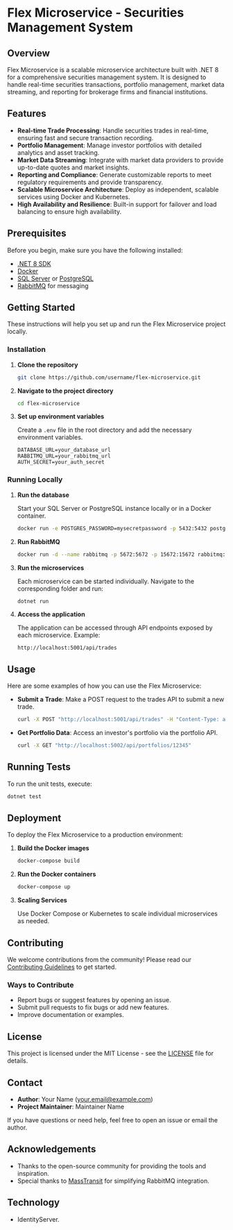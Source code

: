 # Flex Microservice - Securities Management System

## Overview

Flex Microservice is a scalable microservice architecture built with .NET 8 for a comprehensive securities management system. It is designed to handle real-time securities transactions, portfolio management, market data streaming, and reporting for brokerage firms and financial institutions.

## Features

- **Real-time Trade Processing**: Handle securities trades in real-time, ensuring fast and secure transaction recording.
- **Portfolio Management**: Manage investor portfolios with detailed analytics and asset tracking.
- **Market Data Streaming**: Integrate with market data providers to provide up-to-date quotes and market insights.
- **Reporting and Compliance**: Generate customizable reports to meet regulatory requirements and provide transparency.
- **Scalable Microservice Architecture**: Deploy as independent, scalable services using Docker and Kubernetes.
- **High Availability and Resilience**: Built-in support for failover and load balancing to ensure high availability.

## Prerequisites

Before you begin, make sure you have the following installed:

- [.NET 8 SDK](https://dotnet.microsoft.com/)
- [Docker](https://docs.docker.com/get-docker/)
- [SQL Server](https://www.microsoft.com/en-us/sql-server/sql-server-downloads) or [PostgreSQL](https://www.postgresql.org/download/)
- [RabbitMQ](https://www.rabbitmq.com/download.html) for messaging

## Getting Started

These instructions will help you set up and run the Flex Microservice project locally.

### Installation

1. **Clone the repository**

   ```bash
   git clone https://github.com/username/flex-microservice.git
   ```

2. **Navigate to the project directory**

   ```bash
   cd flex-microservice
   ```

3. **Set up environment variables**

   Create a `.env` file in the root directory and add the necessary environment variables.

   ```
   DATABASE_URL=your_database_url
   RABBITMQ_URL=your_rabbitmq_url
   AUTH_SECRET=your_auth_secret
   ```

### Running Locally

1. **Run the database**

   Start your SQL Server or PostgreSQL instance locally or in a Docker container.

   ```bash
   docker run -e POSTGRES_PASSWORD=mysecretpassword -p 5432:5432 postgres
   ```

2. **Run RabbitMQ**

   ```bash
   docker run -d --name rabbitmq -p 5672:5672 -p 15672:15672 rabbitmq:3-management
   ```

3. **Run the microservices**

   Each microservice can be started individually. Navigate to the corresponding folder and run:

   ```bash
   dotnet run
   ```

4. **Access the application**

   The application can be accessed through API endpoints exposed by each microservice. Example:

   ```
   http://localhost:5001/api/trades
   ```

## Usage

Here are some examples of how you can use the Flex Microservice:

- **Submit a Trade**: Make a POST request to the trades API to submit a new trade.
  ```bash
  curl -X POST "http://localhost:5001/api/trades" -H "Content-Type: application/json" -d '{"symbol": "AAPL", "quantity": 100, "price": 150.25}'
  ```
- **Get Portfolio Data**: Access an investor's portfolio via the portfolio API.
  ```bash
  curl -X GET "http://localhost:5002/api/portfolios/12345"
  ```

## Running Tests

To run the unit tests, execute:

```bash
dotnet test
```

## Deployment

To deploy the Flex Microservice to a production environment:

1. **Build the Docker images**

   ```bash
   docker-compose build
   ```

2. **Run the Docker containers**

   ```bash
   docker-compose up
   ```

3. **Scaling Services**

   Use Docker Compose or Kubernetes to scale individual microservices as needed.

## Contributing

We welcome contributions from the community! Please read our [Contributing Guidelines](link/to/contributing.md) to get started.

### Ways to Contribute

- Report bugs or suggest features by opening an issue.
- Submit pull requests to fix bugs or add new features.
- Improve documentation or examples.

## License

This project is licensed under the MIT License - see the [LICENSE](link/to/license) file for details.

## Contact

- **Author**: Your Name ([your.email@example.com](mailto:your.email@example.com))
- **Project Maintainer**: Maintainer Name

If you have questions or need help, feel free to open an issue or email the author.

## Acknowledgements

- Thanks to the open-source community for providing the tools and inspiration.
- Special thanks to [MassTransit](https://masstransit-project.com/) for simplifying RabbitMQ integration.

## Technology
- IdentityServer.
